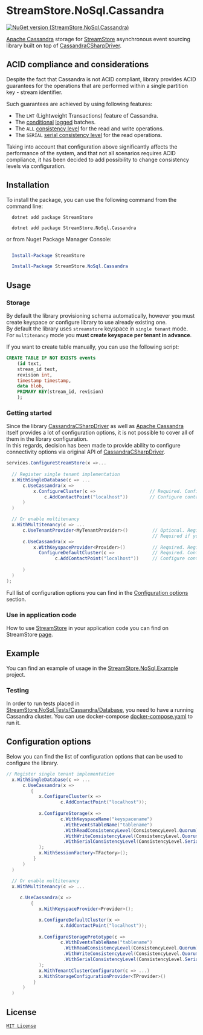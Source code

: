 # StreamStore.NoSql.Cassandra

[![NuGet version (StreamStore.NoSql.Cassandra)](https://img.shields.io/nuget/v/StreamStore.NoSql.Cassandra.svg?style=flat-square)](https://www.nuget.org/packages/StreamStore.NoSql.Cassandra/)

[Apache Cassandra] storage for [StreamStore] asynchronous event sourcing library built on top of [CassandraCSharpDriver].

## ACID compliance and considerations

Despite the fact that Cassandra is not ACID compliant, library provides ACID guarantees for the operations that are performed within a single partition key - stream identifier.  

Such guarantees are achieved by using  following features:

* The `LWT` (Lightweight Transactions) feature of Cassandra.
* The [conditional](https://docs.datastax.com/en/developer/csharp-driver/3.22/features/components/mapper/batch/index.html#conditional-batches) [logged](https://docs.datastax.com/en/cql-oss/3.x/cql/cql_reference/cqlBatch.html#cqlBatch__cql-log-unlog) batches.
* The `ALL` [consistency level](https://docs.datastax.com/en/cassandra-oss/3.0/cassandra/dml/dmlConfigConsistency.html) for the read and write operations.
* The `SERIAL` [serial consistency level](https://docs.datastax.com/en/cassandra-oss/3.0/cassandra/dml/dmlConfigSerialConsistency.html) for the read  operations.

Taking into account that configuration above significantly affects the performance of the system, and that not all scenarios requires ACID compliance, it has been decided to add possibility to change consistency levels via configuration.

## Installation

To install the package, you can use the following command from the command line:

```dotnetcli
  dotnet add package StreamStore

  dotnet add package StreamStore.NoSql.Cassandra
```

or from Nuget Package Manager Console:

```powershell

  Install-Package StreamStore

  Install-Package StreamStore.NoSql.Cassandra
```

## Usage

### Storage

By default the library provisioning schema automatically, however you must create keyspace or configure library to use already existing one.  
By default the library uses `streamstore` keyspace in `single tenant` mode.  
For `multitenancy` mode you **must create keyspace per tenant in advance**.

If you want to create table manually, you can use the following script:

```sql
CREATE TABLE IF NOT EXISTS events
    (id text,
    stream_id text,
    revision int,
    timestamp timestamp,
    data blob,
    PRIMARY KEY(stream_id, revision)
    );
```

### Getting started

Since the library [CassandraCSharpDriver] as well as [Apache Cassandra] itself provides a lot of configuration options, it is not possible to cover all of them in the library configuration.  
In this regards, decision has been made to provide ability to configure connectivity options via original
API of [CassandraCSharpDriver].

```csharp
services.ConfigureStreamStore(x =>...
  
  // Register single tenant implementation
  x.WithSingleDatabase(c => ...
      c.UseCassandra(x =>
          x.ConfigureCluster(c =>                    // Required. Configure cluster options.
              c.AddContactPoint("localhost"))        // Configure contact points.
      )
  )

  // Or enable multitenancy
  x.WithMultitenancy(c => ...
      c.UseTenantProvider<MyTenantProvider>()         // Optional. Register your  ITenantProvider implementation.
                                                      // Required if you want schema to be provisioned for each tenant.
      c.UseCassandra(x => 
          x.WithKeyspaceProvider<Provider>()          // Required. Register your  ITenantKeyspaceProvider implementation.
            ConfigureDefaultCluster(c =>              // Required. Configure cluster options.
                  c.AddContactPoint("localhost"))     // Configure contact points.
      
      )
  )
); 
```

Full list of configuration options you can find in the [Configuration options](#Configuration-options) section.

### Use in application code

How to use [StreamStore] in your application code you can find on StreamStore [page][Usage].


## Example

You can find an example of usage in the [StreamStore.NoSql.Example](https://github.com/kostiantyn-matsebora/streamstore/tree/master/src/StreamStore.NoSql.Example) project.

### Testing

In order to run tests placed in [StreamStore.NoSql.Tests/Cassandra/Database](https://github.com/kostiantyn-matsebora/streamstore/tree/master/src/StreamStore.NoSql.Tests/Cassandra/Database), you need to have a running Cassandra cluster. You can use docker-compose [docker-compose.yaml](https://github.com/kostiantyn-matsebora/streamstore/tree/master/src/StreamStore.NoSql.Cassandra/docker-compose.yaml) to run it.

## Configuration options

Below you can find the list of configuration options that can be used to configure the library.

```csharp
// Register single tenant implementation
  x.WithSingleDatabase(c => ...
      c.UseCassandra(x => 
         {
            x.ConfigureCluster(x =>                                             // Required. Configure cluster options.
                    c.AddContactPoint("localhost"));                            // Configure contact points at least.
                                                                                // There is much more cluster options available.
            x.ConfigureStorage(x =>                                             // Optional. Configure storage options.
                    c.WithKeyspaceName("keyspacename")                          // Optional. Keyspace name. Default is streamstore.
                     .WithEventsTableName("tablename")                          // Optional. Table name. Default is events.
                     .WithReadConsistencyLevel(ConsistencyLevel.Quorum)         // Optional. Read consistency level. Default is All.
                     .WithWriteConsistencyLevel(ConsistencyLevel.Quorum)        // Optional. Write consistency level. Default is All.
                     .WithSerialConsistencyLevel(ConsistencyLevel.SerialLocal)  // Optional. Serial consistency level. Default is Serial.
            );
            x.WithSessionFactory<TFactory>();                                   // Optional. Register your ISessionFactory implementation.
          }    
      )
  )

  // Or enable multitenancy
  x.WithMultitenancy(c => ...
                                                                                // More information about multitenancy configuration you can find in the StreamStore.
     c.UseCassandra(x => 
         {
            x.WithKeyspaceProvider<Provider>();                                 // Required. Register your ITenantKeyspaceProvider implementation.

            x.ConfigureDefaultCluster(x =>                                      // Required. Configure default cluster options.
                    x.AddContactPoint("localhost"));                            // Configure contact points at least.
                                                                                // There is much more cluster options available.
            x.ConfigureStoragePrototype(c =>                                    // Optional. Configure storage options as prototype for tenant storage configuration.
                    c.WithEventsTableName("tablename")                          // Optional. Table name. Default is events.
                     .WithReadConsistencyLevel(ConsistencyLevel.Quorum)         // Optional. Read consistency level. Default is All.
                     .WithWriteConsistencyLevel(ConsistencyLevel.Quorum)        // Optional. Write consistency level. Default is All.
                     .WithSerialConsistencyLevel(ConsistencyLevel.SerialLocal)  // Optional. Serial consistency level. Default is Serial.
            );
            x.WithTenantClusterConfigurator(c => ...)                           // Optional. Register delegate for configuring tenant cluster configuration based on default cluster.
            x.WithStorageConfigurationProvider<TProvider>()                     // Optional. Register your ITenantStorageConfigurationProvider implementation.  
          }
      )
  )
```

## License

[`MIT License`](../../LICENSE)

[StreamStore]: https://github.com/kostiantyn-matsebora/streamstore/
[Apache Cassandra]: https://cassandra.apache.org/_/index.html
[CassandraCSharpDriver]: https://docs.datastax.com/en/developer/csharp-driver/3.22/index.html
[Usage]: https://github.com/kostiantyn-matsebora/streamstore/tree/master#Usage
